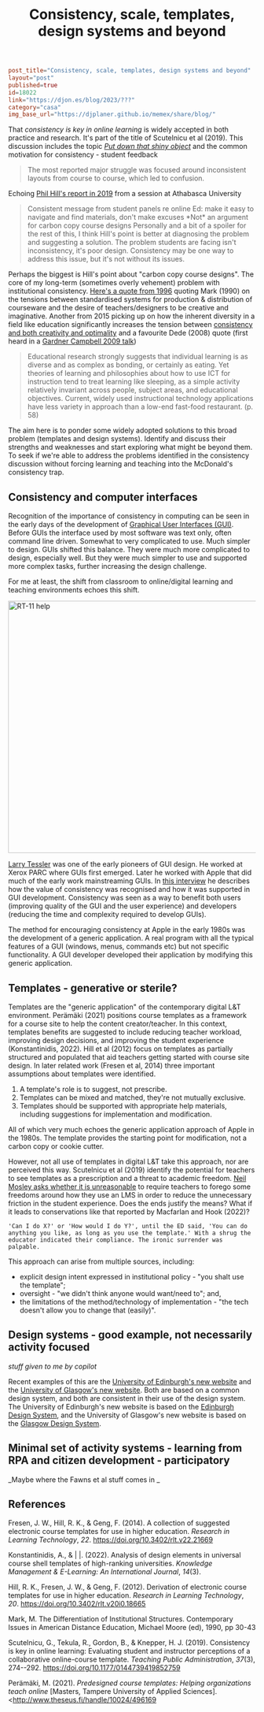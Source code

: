 ﻿---
title: Consistency, scale, templates, design systems and beyond
---
```toml
post_title="Consistency, scale, templates, design systems and beyond"
layout="post"
published=true
id=18022
link="https://djon.es/blog/2023/???"
category="casa"
img_base_url="https://djplaner.github.io/memex/share/blog/"
```

That _consistency is key in online learning_ is widely accepted in both practice and research. It's part of the title of Scutelnicu et al (2019). This discussion includes the topic [_Put down that shiny object_](https://wcet.wiche.edu/frontiers/2023/02/02/put-down-the-shiny-object/) and the common motivation for consistency - student feedback
> The most reported major struggle was focused around inconsistent layouts from course to course, which led to confusion.

Echoing [Phil Hill's report in 2019](https://philonedtech.com/student-panels-non-traditional-students-and-consistency-in-course-navigation/) from a session at Athabasca University
> Consistent message from student panels re online Ed: make it easy to navigate and find materials, don't make excuses \*Not\* an argument for carbon copy course designs 
Personally and a bit of a spoiler for the rest of this, I think Hill's point is better at diagnosing the problem and suggesting a solution. The problem students are facing isn't inconsistency, it's poor design. Consistency may be one way to address this issue, but it's not without its issues.

Perhaps the biggest is Hill's point about "carbon copy course designs". The core of my long-term (sometimes overly vehement) problem with institutional consistency. [Here's a quote from 1996](https://djon.es/blog/2015/02/25/contradictions-in-adjectives-you-cant-be-consistent-and-optimal/#and-its-not-new) quoting Mark (1990) on the tensions between standardised systems for production & distribution of courseware and the desire of teachers/designers to be creative and imaginative. Another from 2015 picking up on how the inherent diversity in a field like education significantly increases the tension between [consistency and both creativity and optimality](https://djon.es/blog/2015/02/25/contradictions-in-adjectives-you-cant-be-consistent-and-optimal/#consistent-cant-be-optimal) and a favourite Dede (2008) quote (first heard in a [Gardner Campbell 2009 talk](http://www.gardnercampbell.net/blog1/intuitions-networks-disruptions/)) 

> Educational research strongly suggests that individual learning is as diverse and as complex as bonding, or certainly as eating. Yet theories of learning and philosophies about how to use ICT for instruction tend to treat learning like sleeping, as a simple activity relatively invariant across people, subject areas, and educational objectives. Current, widely used instructional technology applications have less variety in approach than a low-end fast-food restaurant. (p. 58)

The aim here is to ponder some widely adopted solutions to this broad problem (templates and design systems). Identify and discuss their strengths and weaknesses and start exploring what might be beyond them. To seek if we're able to address the problems identified in the consistency discussion without forcing learning and teaching into the McDonald's consistency trap.

## Consistency and computer interfaces

Recognition of the importance of consistency in computing can be seen in the early days of the development of [Graphical User Interfaces (GUI)](https://en.wikipedia.org/wiki/Graphical_user_interface). Before GUIs the interface used by most software was text only, often command line driven. Somewhat to very complicated to use. Much simpler to design. GUIs shifted this balance. They were much more complicated to design, especially well. But they were much simpler to use and supported more complex tasks, further increasing the design challenge. 

For me at least, the shift from classroom to online/digital learning and teaching environments echoes this shift.

<a title="Autopilot, CC BY-SA 3.0 &lt;https://creativecommons.org/licenses/by-sa/3.0&gt;, via Wikimedia Commons" href="https://commons.wikimedia.org/wiki/File:RT-11_help.jpg"><img width="512" alt="RT-11 help" src="https://upload.wikimedia.org/wikipedia/commons/thumb/c/c2/RT-11_help.jpg/512px-RT-11_help.jpg"></a>

[Larry Tessler](https://en.wikipedia.org/wiki/Larry_Tesler) was one of the early pioneers of GUI design. He worked at Xerox PARC where GUIs first emerged. Later he worked with Apple that did much of the early work mainstreaming GUIs. In [this interview](https://web.archive.org/web/20080223103732/http://www.designingforinteraction.com/tesler.html) he describes how the value of consistency was recognised and how it was supported in GUI development. Consistency was seen as a way to benefit both users (improving quality of the GUI and the user experience) and developers (reducing the time and complexity required to develop GUIs). 

The method for encouraging consistency at Apple in the early 1980s was the development of a generic application. A real program with all the typical features of a GUI (windows, menus, commands etc) but not specific functionality. A GUI developer developed their application by modifying this generic application. 

## Templates - generative or sterile?

Templates are the "generic application" of the contemporary digital L&T environment. Perämäki (2021) positions course templates as a framework for a course site to help the content creator/teacher. In this context, templates benefits are suggested to include reducing teacher workload, improving design decisions, and improving the student experience (Konstantinidis, 2022). Hill et al (2012) focus on templates as partially structured and populated that aid teachers getting started with course site design. In later related work (Fresen et al, 2014) three important assumptions about templates were identified.

1. A template's role is to suggest, not prescribe.
2. Templates can be mixed and matched, they're not mutually exclusive.
3. Templates should be supported with appropriate help materials, including suggestions for implementation and modification.

All of which very much echoes the generic application approach of Apple in the 1980s. The template provides the starting point for modification, not a carbon copy or cookie cutter. 

However, not all use of templates in digital L&T take this approach, nor are perceived this way. Scutelnicu et al (2019) identify the potential for teachers to see templates as a prescription and a threat to academic freedom. [Neil Mosley asks whether it is unreasonable](https://www.neilmosley.com/blog/freedom-and-the-lms) to require teachers to forego some freedoms around how they use an LMS in order to reduce the unnecessary friction in the student experience. Does the ends justify the means? What if it leads to conservations like that reported by Macfarlan and Hook (2022)?

    'Can I do X?' or 'How would I do Y?', until the ED said, 'You can do anything you like, as long as you use the template.' With a shrug the educator indicated their compliance. The ironic surrender was palpable.

This approach can arise from multiple sources, including:

- explicit design intent expressed in institutional policy - "you shalt use the template";
- oversight - "we didn't think anyone would want/need to"; and, 
- the limitations of the method/technology of implementation - "the tech doesn't allow you to change that (easily)".






## Design systems - good example, not necessarily activity focused

_stuff given to me by copilot_

Recent examples of this are the [University of Edinburgh's new website](https://www.ed.ac.uk/) and the [University of Glasgow's new website](https://www.gla.ac.uk/). Both are based on a common design system, and both are consistent in their use of the design system. The University of Edinburgh's new website is based on the [Edinburgh Design System](https://ed.ac.uk/brand/design-system), and the University of Glasgow's new website is based on the [Glasgow Design System](https://www.gla.ac.uk/brand/design-system/).


## Minimal set of activity systems - learning from RPA and citizen development - participatory

_Maybe where the Fawns et al stuff comes in _

## References

Fresen, J. W., Hill, R. K., & Geng, F. (2014). A collection of suggested electronic course templates for use in higher education. *Research in Learning Technology*, *22*. <https://doi.org/10.3402/rlt.v22.21669>

Konstantinidis, A., & | |. (2022). Analysis of design elements in universal course shell templates of high-ranking universities. *Knowledge Management & E-Learning: An International Journal*, *14*(3).

Hill, R. K., Fresen, J. W., & Geng, F. (2012). Derivation of electronic course templates for use in higher education. *Research in Learning Technology*, *20*. <https://doi.org/10.3402/rlt.v20i0.18665>

Mark, M. The Differentiation of Institutional Structures. Contemporary Issues in American Distance Education, Michael Moore (ed), 1990, pp 30-43

Scutelnicu, G., Tekula, R., Gordon, B., & Knepper, H. J. (2019). Consistency is key in online learning: Evaluating student and instructor perceptions of a collaborative online-course template. *Teaching Public Administration*, *37*(3), 274--292\. <https://doi.org/10.1177/0144739419852759>

Perämäki, M. (2021). *Predesigned course templates: Helping organizations teach online* [Masters, Tampere University of Applied Sciences]. <http://www.theseus.fi/handle/10024/496169